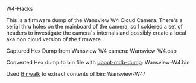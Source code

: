 W4-Hacks

This is a firmware dump of the Wansview W4 Cloud Camera. There's a serial thru holes on the mainboard of the camera, so I soldered a set of headers to investigate the camera's internals and possibly create a local aka non cloud version of the firmware.

Captured Hex Dump from Wansview W4 camera: Wansview-W4.cap

Converted Hex dump to bin file with [uboot-mdb-dump](https://github.com/gmbnomis/uboot-mdb-dump): Wansview-W4.bin

Used [Binwalk](https://github.com/ReFirmLabs/binwalk) to extract contents of bin: Wansview-W4/